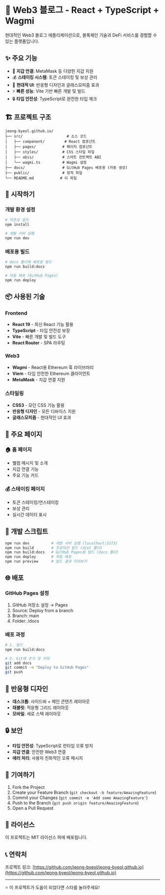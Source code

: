 # 🚀 Web3 블로그 - React + TypeScript + Wagmi

현대적인 Web3 블로그 애플리케이션으로, 블록체인 기술과 DeFi 서비스를 경험할 수 있는 플랫폼입니다.

## ✨ 주요 기능

- 🔗 **지갑 연결**: MetaMask 등 다양한 지갑 지원
- 💰 **스테이킹 시스템**: 토큰 스테이킹 및 보상 관리
- 🎨 **현대적 UI**: 반응형 디자인과 글래스모피즘 효과
- ⚡ **빠른 성능**: Vite 기반 빠른 개발 및 빌드
- 🔒 **타입 안전성**: TypeScript로 완전한 타입 체크

## 🏗️ 프로젝트 구조

```
jeong-byeol.github.io/
├── src/                    # 소스 코드
│   ├── component/         # React 컴포넌트
│   ├── pages/            # 페이지 컴포넌트
│   ├── styles/           # CSS 스타일 파일
│   ├── abis/             # 스마트 컨트랙트 ABI
│   └── wagmi.ts          # Wagmi 설정
├── docs/                 # GitHub Pages 배포용 (자동 생성)
├── public/               # 정적 파일
└── README.md            # 이 파일
```

## 🚀 시작하기

### 개발 환경 설정

```bash
# 의존성 설치
npm install

# 개발 서버 실행
npm run dev
```

### 배포용 빌드

```bash
# docs 폴더에 배포용 빌드
npm run build:docs

# 자동 배포 (GitHub Pages)
npm run deploy
```

## 📦 사용된 기술

### Frontend
- **React 19** - 최신 React 기능 활용
- **TypeScript** - 타입 안전성 보장
- **Vite** - 빠른 개발 및 빌드 도구
- **React Router** - SPA 라우팅

### Web3
- **Wagmi** - React용 Ethereum 훅 라이브러리
- **Viem** - 타입 안전한 Ethereum 클라이언트
- **MetaMask** - 지갑 연결 지원

### 스타일링
- **CSS3** - 모던 CSS 기능 활용
- **반응형 디자인** - 모든 디바이스 지원
- **글래스모피즘** - 현대적인 UI 효과

## 🎯 주요 페이지

### 🏠 홈 페이지
- 웰컴 메시지 및 소개
- 지갑 연결 기능
- 주요 기능 카드

### 💰 스테이킹 페이지
- 토큰 스테이킹/언스테이킹
- 보상 관리
- 실시간 데이터 표시

## 🔧 개발 스크립트

```bash
npm run dev          # 개발 서버 실행 (localhost:5173)
npm run build        # 프로덕션 빌드 (dist 폴더)
npm run build:docs   # GitHub Pages용 빌드 (docs 폴더)
npm run deploy       # 자동 배포
npm run preview      # 빌드 결과 미리보기
```

## 🌐 배포

### GitHub Pages 설정

1. GitHub 저장소 설정 → Pages
2. Source: Deploy from a branch
3. Branch: main
4. Folder: /docs

### 배포 과정

```bash
# 1. 빌드
npm run build:docs

# 2. Git에 추가 및 커밋
git add docs
git commit -m "Deploy to GitHub Pages"
git push
```

## 📱 반응형 디자인

- **데스크톱**: 사이드바 + 메인 콘텐츠 레이아웃
- **태블릿**: 적응형 그리드 레이아웃
- **모바일**: 세로 스택 레이아웃

## 🔒 보안

- **타입 안전성**: TypeScript로 런타임 오류 방지
- **지갑 연결**: 안전한 Web3 연결
- **에러 처리**: 사용자 친화적인 오류 메시지

## 🤝 기여하기

1. Fork the Project
2. Create your Feature Branch (`git checkout -b feature/AmazingFeature`)
3. Commit your Changes (`git commit -m 'Add some AmazingFeature'`)
4. Push to the Branch (`git push origin feature/AmazingFeature`)
5. Open a Pull Request

## 📄 라이선스

이 프로젝트는 MIT 라이선스 하에 배포됩니다.

## 📞 연락처

프로젝트 링크: [https://github.com/jeong-byeol/jeong-byeol.github.io](https://github.com/jeong-byeol/jeong-byeol.github.io)

---

⭐ 이 프로젝트가 도움이 되었다면 스타를 눌러주세요!
